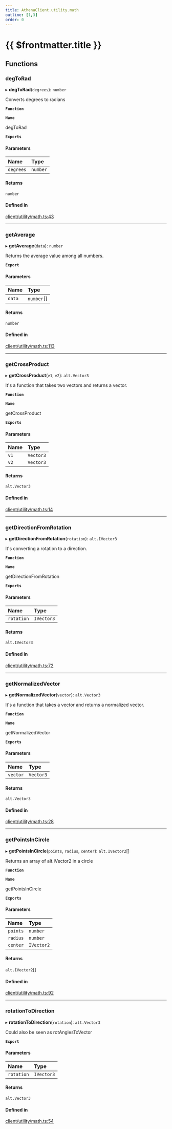 ```yaml
---
title: AthenaClient.utility.math
outline: [1,3]
order: 0
---
```


# {{ $frontmatter.title }}


## Functions

### degToRad

▸ **degToRad**(`degrees`): `number`

Converts degrees to radians

**`Function`**

**`Name`**

degToRad

**`Exports`**

#### Parameters

| Name | Type |
| :------ | :------ |
| `degrees` | `number` |

#### Returns

`number`

#### Defined in

[client/utility/math.ts:43](https://github.com/Stuyk/altv-athena/blob/2ba937d/src/core/client/utility/math.ts#L43)

___

### getAverage

▸ **getAverage**(`data`): `number`

Returns the average value among all numbers.

**`Export`**

#### Parameters

| Name | Type |
| :------ | :------ |
| `data` | `number`[] |

#### Returns

`number`

#### Defined in

[client/utility/math.ts:113](https://github.com/Stuyk/altv-athena/blob/2ba937d/src/core/client/utility/math.ts#L113)

___

### getCrossProduct

▸ **getCrossProduct**(`v1`, `v2`): `alt.Vector3`

It's a function that takes two vectors and returns a vector.

**`Function`**

**`Name`**

getCrossProduct

**`Exports`**

#### Parameters

| Name | Type |
| :------ | :------ |
| `v1` | `Vector3` |
| `v2` | `Vector3` |

#### Returns

`alt.Vector3`

#### Defined in

[client/utility/math.ts:14](https://github.com/Stuyk/altv-athena/blob/2ba937d/src/core/client/utility/math.ts#L14)

___

### getDirectionFromRotation

▸ **getDirectionFromRotation**(`rotation`): `alt.IVector3`

It's converting a rotation to a direction.

**`Function`**

**`Name`**

getDirectionFromRotation

**`Exports`**

#### Parameters

| Name | Type |
| :------ | :------ |
| `rotation` | `IVector3` |

#### Returns

`alt.IVector3`

#### Defined in

[client/utility/math.ts:72](https://github.com/Stuyk/altv-athena/blob/2ba937d/src/core/client/utility/math.ts#L72)

___

### getNormalizedVector

▸ **getNormalizedVector**(`vector`): `alt.Vector3`

It's a function that takes a vector and returns a normalized vector.

**`Function`**

**`Name`**

getNormalizedVector

**`Exports`**

#### Parameters

| Name | Type |
| :------ | :------ |
| `vector` | `Vector3` |

#### Returns

`alt.Vector3`

#### Defined in

[client/utility/math.ts:28](https://github.com/Stuyk/altv-athena/blob/2ba937d/src/core/client/utility/math.ts#L28)

___

### getPointsInCircle

▸ **getPointsInCircle**(`points`, `radius`, `center`): `alt.IVector2`[]

Returns an array of alt.IVector2 in a circle

**`Function`**

**`Name`**

getPointsInCircle

**`Exports`**

#### Parameters

| Name | Type |
| :------ | :------ |
| `points` | `number` |
| `radius` | `number` |
| `center` | `IVector2` |

#### Returns

`alt.IVector2`[]

#### Defined in

[client/utility/math.ts:92](https://github.com/Stuyk/altv-athena/blob/2ba937d/src/core/client/utility/math.ts#L92)

___

### rotationToDirection

▸ **rotationToDirection**(`rotation`): `alt.Vector3`

Could also be seen as rotAnglesToVector

**`Export`**

#### Parameters

| Name | Type |
| :------ | :------ |
| `rotation` | `IVector3` |

#### Returns

`alt.Vector3`

#### Defined in

[client/utility/math.ts:54](https://github.com/Stuyk/altv-athena/blob/2ba937d/src/core/client/utility/math.ts#L54)
